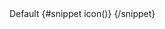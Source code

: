   <Badge dismissable>
    Default
    {#snippet icon()}
      <CheckCircleOutline class="h-5 w-5" />
    {/snippet}
  </Badge>